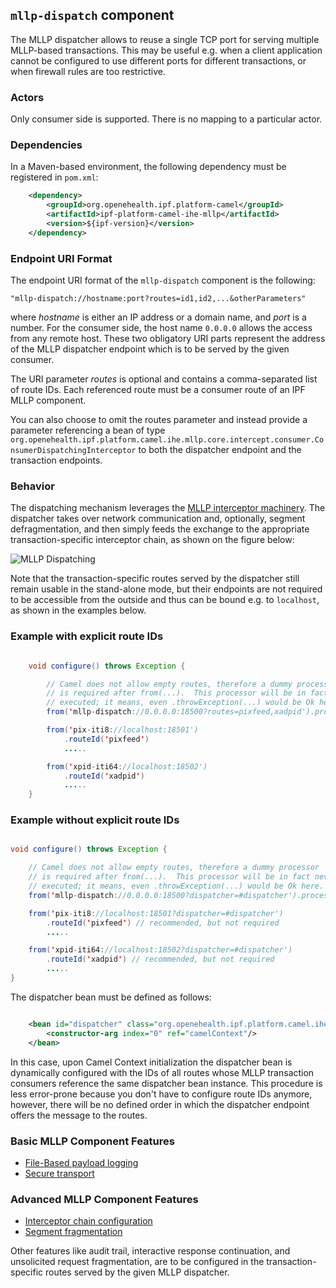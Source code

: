 
## `mllp-dispatch` component

The MLLP dispatcher allows to reuse a single TCP port for serving multiple MLLP-based transactions.
This may be useful e.g. when a client application cannot be configured to use different ports for different transactions,
or when firewall rules are too restrictive.

### Actors

Only consumer side is supported. There is no mapping to a particular actor.

### Dependencies

In a Maven-based environment, the following dependency must be registered in `pom.xml`:

```xml
    <dependency>
        <groupId>org.openehealth.ipf.platform-camel</groupId>
        <artifactId>ipf-platform-camel-ihe-mllp</artifactId>
        <version>${ipf-version}</version>
    </dependency>
```

### Endpoint URI Format

The endpoint URI format of the `mllp-dispatch` component is the following:

```
"mllp-dispatch://hostname:port?routes=id1,id2,...&otherParameters"
```

where *hostname* is either an IP address or a domain name, and *port* is a number. For the consumer side, the host name
`0.0.0.0` allows the access from any remote host.
These two obligatory URI parts represent the address of the MLLP dispatcher endpoint which is to be served by the given consumer.

The URI parameter *routes* is optional and contains a comma-separated list of route IDs.
Each referenced route must be a consumer route of an IPF MLLP component.

You can also choose to omit the routes parameter and instead provide a parameter referencing a bean of type
`org.openehealth.ipf.platform.camel.ihe.mllp.core.intercept.consumer.ConsumerDispatchingInterceptor` to both the dispatcher
endpoint and the transaction endpoints.


### Behavior

The dispatching mechanism leverages the [MLLP interceptor machinery](interceptorChain.html). The dispatcher takes over network
communication and, optionally, segment defragmentation, and then simply feeds the exchange to the appropriate transaction-specific
interceptor chain, as shown on the figure below:

![MLLP Dispatching](images/mllp-dispatching.png)

Note that the transaction-specific routes served by the dispatcher still remain usable in the stand-alone mode, but their endpoints
are not required to be accessible from the outside and thus can be bound e.g. to `localhost`, as shown in the examples below.


### Example with explicit route IDs

```java

    void configure() throws Exception {

        // Camel does not allow empty routes, therefore a dummy processor
        // is required after from(...).  This processor will be in fact never
        // executed; it means, even .throwException(...) would be Ok here.
        from('mllp-dispatch://0.0.0.0:18500?routes=pixfeed,xadpid').process {}

        from('pix-iti8://localhost:18501')
            .routeId('pixfeed')
            .....

        from('xpid-iti64://localhost:18502')
            .routeId('xadpid')
            .....
    }

```


### Example without explicit route IDs


```java

void configure() throws Exception {

    // Camel does not allow empty routes, therefore a dummy processor
    // is required after from(...).  This processor will be in fact never
    // executed; it means, even .throwException(...) would be Ok here.
    from('mllp-dispatch://0.0.0.0:18500?dispatcher=#dispatcher').process {}

    from('pix-iti8://localhost:18501?dispatcher=#dispatcher')
        .routeId('pixfeed') // recommended, but not required
        .....

    from('xpid-iti64://localhost:18502?dispatcher=#dispatcher')
        .routeId('xadpid') // recommended, but not required
        .....
}

```


The dispatcher bean must be defined as follows:

```xml

    <bean id="dispatcher" class="org.openehealth.ipf.platform.camel.ihe.mllp.core.intercept.consumer.ConsumerDispatchingInterceptor">
        <constructor-arg index="0" ref="camelContext"/>
    </bean>

```

In this case, upon Camel Context initialization the dispatcher bean is dynamically configured with the IDs of all routes
whose MLLP transaction consumers reference the same dispatcher bean instance. This procedure is less error-prone because
you don't have to configure route IDs anymore, however, there will be no defined order in which the dispatcher endpoint
offers the message to the routes.

### Basic MLLP Component Features

* [File-Based payload logging]
* [Secure transport]

### Advanced MLLP Component Features

* [Interceptor chain configuration]
* [Segment fragmentation]


Other features like audit trail, interactive response continuation, and unsolicited request fragmentation, are to be
configured in the transaction-specific routes served by the given MLLP dispatcher.


[ATNA auditing]: ../ipf-platform-camel-ihe/atna.html
[Message validation]: ../ipf-platform-camel-ihe/messageValidation.html
[HL7v2 Codec]: codec.html
[Message types and exception handling]: messageTypes.html
[Secure transport]: secureTransport.html
[File-Based payload logging]: payloadLogging.html
[Interceptor chain configuration]: interceptorChain.html
[Segment fragmentation]: segmentFragmentation.html
[Unsolicited request message fragmentation]: unsolicitedFragmentation.html

